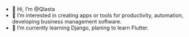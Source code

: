 - 👋 Hi, I’m @Qlasta
- 👀 I’m interested in creating apps or tools for productivity, automation, developing business management software. 
- 🌱 I’m currently learning Django, planing to learn Flutter.


<!---
Qlasta/Qlasta is a ✨ special ✨ repository because its `README.md` (this file) appears on your GitHub profile.
You can click the Preview link to take a look at your changes.
--->
